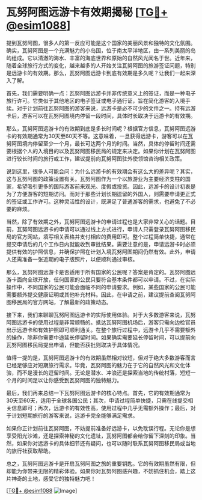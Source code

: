 # 瓦努阿图远游卡有效期揭秘 [[TG💪+ @esim1088](https://t.me/s/esim1088)]

提到瓦努阿图，很多人的第一反应可能是这个国家的美丽风景和独特的文化氛围。确实，瓦努阿图是一个充满魅力的小岛国，位于南太平洋地区，由一系列美丽的岛屿组成。它以清澈的海水、丰富的海底世界和原始的自然风光闻名于世。近年来，随着全球旅行方式的变化，越来越多的人开始关注瓦努阿图的旅游签证问题，特别是远游卡的有效期。那么，瓦努阿图远游卡到底有效期是多久呢？让我们一起来深入了解。

首先，我们需要明确一点：瓦努阿图远游卡并非传统意义上的签证，而是一种电子旅行许可。它类似于其他地区的电子签证或电子通行证，旨在简化游客的入境手续。对于计划前往瓦努阿图的游客来说，远游卡是必不可少的文件之一。持有远游卡后，游客可以在瓦努阿图境内停留一段时间，具体时长取决于远游卡的有效期。

那么，瓦努阿图远游卡的有效期到底是多长时间呢？根据官方信息，瓦努阿图远游卡的有效期通常为30天至60天不等。这意味着，一旦获得远游卡，游客可以在瓦努阿图境内停留至少一个月，最长可达两个月的时间。当然，具体的停留时间还需要根据个人的入境目的以及瓦努阿图移民局的规定来决定。如果你计划在瓦努阿图进行较长时间的旅行或工作，建议提前向瓦努阿图驻外使领馆咨询相关政策。

说到这里，很多人可能会问：为什么远游卡的有效期会有这么大的差异呢？其实，这与瓦努阿图的政策设置有关。瓦努阿图作为一个以旅游业为主要经济支柱的国家，希望吸引更多的国际游客前来观光、度假或投资。因此，远游卡的设计初衷是为了方便游客的短期访问。而对于那些计划长期逗留的外国人，则需要申请更正式的签证或工作许可。这种灵活性的设计，既满足了普通游客的需求，也避免了不必要的麻烦。

当然，除了有效期之外，瓦努阿图远游卡的申请过程也是大家非常关心的话题。目前，瓦努阿图远游卡的申请可以通过线上方式进行，申请人只需登录瓦努阿图移民局的官方网站，填写相关表格并支付相应的费用即可。整个过程简单快捷，通常在提交申请后的几个工作日内就能收到审批结果。需要注意的是，申请远游卡时必须提供有效的护照信息，并确保护照在计划入境瓦努阿图期间仍然有效。此外，申请人还需准备一张近期的电子版照片，以便顺利通过审核。

那么，瓦努阿图远游卡是否适用于所有国家的公民呢？答案是肯定的。瓦努阿图远游卡面向全球开放，任何国家的公民只要符合基本条件都可以申请。不过，在实际操作中，不同国家的公民可能会面临不同的申请要求。例如，某些国家的公民可能需要额外提交健康证明或其他补充材料。因此，在申请之前，建议提前查阅瓦努阿图移民局的官方网站，了解最新的政策动态。

接下来，我们来聊聊瓦努阿图远游卡的实际使用体验。对于大多数游客来说，瓦努阿图远游卡的使用过程是非常顺畅的。抵达瓦努阿图机场后，游客只需向边检官员出示远游卡和有效护照即可顺利通关。在整个旅行过程中，远游卡几乎不需要额外的操作，除非你需要中途延长停留时间。如果确实需要延长停留时间，可以提前向瓦努阿图移民局提出申请，但能否获批则取决于具体情况。

值得一提的是，瓦努阿图远游卡的有效期虽然相对较短，但对于绝大多数游客而言已经足够应对短期旅行需求。毕竟，瓦努阿图的魅力在于它的自然风光和文化体验，而不是漫长的逗留时间。无论是潜水、冲浪还是探索当地的传统村落，短短一个月的时间足以让你感受到瓦努阿图的独特魅力。

最后，我们再来总结一下瓦努阿图远游卡的核心特点。首先，它的有效期通常为30天至60天，适用于全球各国公民；其次，申请过程简单快捷，只需在线提交相关信息即可；再次，远游卡的有效性高，使用过程中几乎无需额外操作；最后，对于计划短期旅行的游客来说，远游卡完全能够满足需求。

如果你正计划前往瓦努阿图，不妨提前准备好远游卡，以免耽误行程。无论你是想享受阳光沙滩，还是探索神秘的文化遗址，瓦努阿图都会给你留下深刻的印象。当然，如果你对远游卡的具体细节还有疑问，也可以随时联系瓦努阿图移民局或当地的旅行社获取帮助。

总之，瓦努阿图远游卡是开启瓦努阿图之旅的重要钥匙。它的有效期虽然有限，但却能为你带来无限的精彩体验。如果你对瓦努阿图感兴趣，不妨抓住机会，踏上这片神奇的土地，感受它的独特魅力吧！

[[TG💪+ @esim1088](https://t.me/s/esim1088) ![Image](https://i.postimg.cc/4NQfJmqS/Snipaste-2025-05-13-00-14-12.png)]
